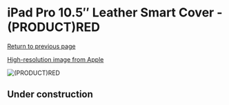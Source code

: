 # iPad Pro 10.5″ Leather Smart Cover - (PRODUCT)RED

[Return to previous page](/ipad_pro105)

[High-resolution image from Apple](https://store.storeimages.cdn-apple.com/8756/as-images.apple.com/is/MR5G2?wid=4500&hei=4500&fmt=png)

<div style="width: 512px"><img src="/almost_uncompressed/MR5G2.webp" alt="(PRODUCT)RED"></div>

## Under construction

